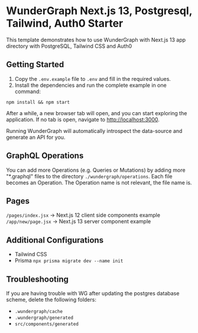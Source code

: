# WunderGraph Next.js 13, Postgresql, Tailwind, Auth0 Starter

This template demonstrates how to use WunderGraph with Next.js 13 app directory with PostgreSQL, Tailwind CSS and Auth0

## Getting Started

1. Copy the `.env.example` file to `.env` and fill in the required values.
2. Install the dependencies and run the complete example in one command:

```shell
npm install && npm start
```

After a while, a new browser tab will open,
and you can start exploring the application.
If no tab is open, navigate to [http://localhost:3000](http://localhost:3000).

Running WunderGraph will automatically introspect the data-source and generate an API for you.

## GraphQL Operations

You can add more Operations (e.g. Queries or Mutations) by adding more "\*.graphql" files to the directory `./wundergraph/operations`.
Each file becomes an Operation. The Operation name is not relevant, the file name is.

## Pages

`/pages/index.jsx` -> Next.js 12 client side components example
`/app/new/page.jsx` -> Next.js 13 server component example

## Additional Configurations

- Tailwind CSS
- Prisma `npx prisma migrate dev --name init`

## Troubleshooting

If you are having trouble with WG after updating the postgres database scheme, delete the following folders:

- `.wundergraph/cache`
- `.wundergraph/generated`
- `src/components/generated`
